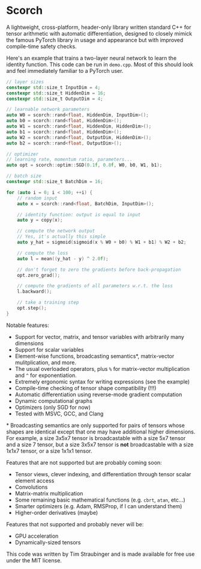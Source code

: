 # Scorch

A lightweight, cross-platform, header-only library written standard C++ for tensor arithmetic with automatic differentiation, designed to closely mimick the famous PyTorch library in usage and appearance but with improved compile-time safety checks.

Here's an example that trains a two-layer neural network to learn the identity function. This code can be run in `demo.cpp`. Most of this should look and feel immediately familiar to a PyTorch user.
```C++
// layer sizes
constexpr std::size_t InputDim = 4;
constexpr std::size_t HiddenDim = 16;
constexpr std::size_t OutputDim = 4;

// learnable network parameters
auto W0 = scorch::rand<float, HiddenDim, InputDim>();
auto b0 = scorch::rand<float, HiddenDim>();
auto W1 = scorch::rand<float, HiddenDim, HiddenDim>();
auto b1 = scorch::rand<float, HiddenDim>();
auto W2 = scorch::rand<float, OutputDim, HiddenDim>();
auto b2 = scorch::rand<float, OutputDim>();

// optimizer
// learning rate, momentum ratio, parameters...
auto opt = scorch::optim::SGD(0.1f, 0.8f, W0, b0, W1, b1);

// batch size
constexpr std::size_t BatchDim = 16;

for (auto i = 0; i < 100; ++i) {
    // random input
    auto x = scorch::rand<float, BatchDim, InputDim>();

    // identity function: output is equal to input
    auto y = copy(x);

    // compute the network output
    // Yes, it's actually this simple
    auto y_hat = sigmoid(sigmoid(x % W0 + b0) % W1 + b1) % W2 + b2;

    // compute the loss
    auto l = mean((y_hat - y) ^ 2.0f);

    // don't forget to zero the gradients before back-propagation
    opt.zero_grad();

    // compute the gradients of all parameters w.r.t. the loss
    l.backward();

    // take a training step
    opt.step();
}
```

Notable features:
 - Support for vector, matrix, and tensor variables with arbitrarily many dimensions
 - Support for scalar variables
 - Element-wise functions, broadcasting semantics*, matrix-vector mulitplication, and more.
 - The usual overloaded operators, plus `%` for matrix-vector multiplication and `^` for exponentiation.
 - Extremely ergonomic syntax for writing expressions (see the example)
 - Compile-time checking of tensor shape compatibility (!!!)
 - Automatic differentiation using reverse-mode gradient computation
 - Dynamic computational graphs
 - Optimizers (only SGD for now)
 - Tested with MSVC, GCC, and Clang

\* Broadcasting semantics are only supported for pairs of tensors whose shapes are identical except that one may have additional higher dimensions. For example, a size 3x5x7 tensor is broadcastable with a size 5x7 tensor and a size 7 tensor, but a size 3x5x7 tensor is **not** broadcastable with a size 1x1x7 tensor, or a size 1x1x1 tensor.

Features that are not supported but are probably coming soon:
 - Tensor views, clever indexing, and differentiation through tensor scalar element access
 - Convolutions
 - Matrix-matrix multiplication
 - Some remaining basic mathematical functions (e.g. `cbrt`, `atan`, etc...)
 - Smarter optimizers (e.g. Adam, RMSProp, if I can understand them)
 - Higher-order derivatives (maybe)

Features that not supported and probably never will be:
 - GPU acceleration
 - Dynamically-sized tensors

This code was written by Tim Straubinger and is made available for free use under the MIT license.

